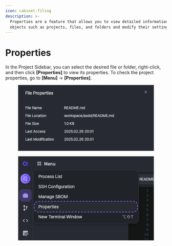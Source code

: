 ```yaml
---
icon: cabinet-filing
description: >-
  Properties are a feature that allows you to view detailed information about
  objects such as projects, files, and folders and modify their settings.
---
```


# Properties

In the Project Sidebar, you can select the desired file or folder, right-click, and then click **\[Properties]** to view its properties. To check the project properties, go to **\[Menu]** → **\[Properties]**.

<div><figure><img src="../../../.gitbook/assets/file_properties.png" alt=""><figcaption></figcaption></figure> <figure><img src="../../../.gitbook/assets/project_properties.png" alt=""><figcaption></figcaption></figure></div>
